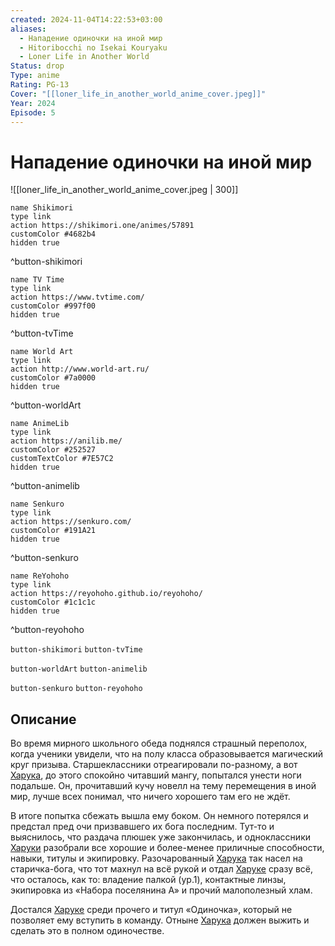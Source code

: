 ```yaml
---
created: 2024-11-04T14:22:53+03:00
aliases:
  - Нападение одиночки на иной мир
  - Hitoribocchi no Isekai Kouryaku
  - Loner Life in Another World
Status: drop
Type: anime
Rating: PG-13
Cover: "[[loner_life_in_another_world_anime_cover.jpeg]]"
Year: 2024
Episode: 5
---
```


# Нападение одиночки на иной мир

![[loner_life_in_another_world_anime_cover.jpeg | 300]]

```button
name Shikimori
type link
action https://shikimori.one/animes/57891
customColor #4682b4
hidden true
```
^button-shikimori

```button
name TV Time
type link
action https://www.tvtime.com/
customColor #997f00
hidden true
```
^button-tvTime

```button
name World Art
type link
action http://www.world-art.ru/
customColor #7a0000
hidden true
```
^button-worldArt

```button
name AnimeLib
type link
action https://anilib.me/
customColor #252527
customTextColor #7E57C2
hidden true
```
^button-animelib

```button
name Senkuro
type link
action https://senkuro.com/
customColor #191A21
hidden true
```
^button-senkuro

```button
name ReYohoho
type link
action https://reyohoho.github.io/reyohoho/
customColor #1c1c1c
hidden true
```
^button-reyohoho

`button-shikimori` `button-tvTime`

`button-worldArt` `button-animelib`

`button-senkuro` `button-reyohoho`

## Описание

Во время мирного школьного обеда поднялся страшный переполох, когда ученики увидели, что на полу класса образовывается магический круг призыва. Старшеклассники отреагировали по-разному, а вот [Харука](https://shikimori.one/characters/241378-haruka), до этого спокойно читавший мангу, попытался унести ноги подальше. Он, прочитавший кучу новелл на тему перемещения в иной мир, лучше всех понимал, что ничего хорошего там его не ждёт.

В итоге попытка сбежать вышла ему боком. Он немного потерялся и предстал пред очи призвавшего их бога последним. Тут-то и выяснилось, что раздача плюшек уже закончилась, и одноклассники [Харуки](https://shikimori.one/characters/241378-haruka) разобрали все хорошие и более-менее приличные способности, навыки, титулы и экипировку. Разочарованный [Харука](https://shikimori.one/characters/241378-haruka) так насел на старичка-бога, что тот махнул на всё рукой и отдал [Харуке](https://shikimori.one/characters/241378-haruka) сразу всё, что осталось, как то: владение палкой (ур.1), контактные линзы, экипировка из «Набора поселянина А» и прочий малополезный хлам.

Достался [Харуке](https://shikimori.one/characters/241378-haruka) среди прочего и титул «Одиночка», который не позволяет ему вступить в команду. Отныне [Харука](https://shikimori.one/characters/241378-haruka) должен выжить и сделать это в полном одиночестве.
